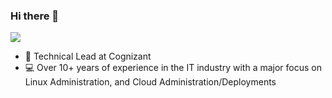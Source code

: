 ### Hi there 👋

![](https://github.com/halfrost/halfrost/blob/master/icons/header_.png)

* 💼   Technical Lead at Cognizant
* 💻   Over 10+ years of experience in the IT industry with a major focus on Linux Administration, and Cloud Administration/Deployments

